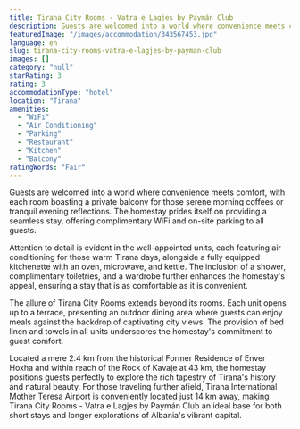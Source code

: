 ```yaml
---
title: Tirana City Rooms - Vatra e Lagjes by Paymán Club
description: Guests are welcomed into a world where convenience meets comfort, with each room boasting a private balcony for those serene morning coffees or tranquil evening
featuredImage: "/images/accommodation/343567453.jpg"
language: en
slug: tirana-city-rooms-vatra-e-lagjes-by-payman-club
images: []
category: "null"
starRating: 3
rating: 3
accommodationType: "hotel"
location: "Tirana"
amenities:
  - "WiFi"
  - "Air Conditioning"
  - "Parking"
  - "Restaurant"
  - "Kitchen"
  - "Balcony"
ratingWords: "Fair"
---
```


Guests are welcomed into a world where convenience meets comfort, with each room boasting a private balcony for those serene morning coffees or tranquil evening reflections. The homestay prides itself on providing a seamless stay, offering complimentary WiFi and on-site parking to all guests.

Attention to detail is evident in the well-appointed units, each featuring air conditioning for those warm Tirana days, alongside a fully equipped kitchenette with an oven, microwave, and kettle. The inclusion of a shower, complimentary toiletries, and a wardrobe further enhances the homestay's appeal, ensuring a stay that is as comfortable as it is convenient.

The allure of Tirana City Rooms extends beyond its rooms. Each unit opens up to a terrace, presenting an outdoor dining area where guests can enjoy meals against the backdrop of captivating city views. The provision of bed linen and towels in all units underscores the homestay's commitment to guest comfort.

Located a mere 2.4 km from the historical Former Residence of Enver Hoxha and within reach of the Rock of Kavaje at 43 km, the homestay positions guests perfectly to explore the rich tapestry of Tirana's history and natural beauty. For those traveling further afield, Tirana International Mother Teresa Airport is conveniently located just 14 km away, making Tirana City Rooms - Vatra e Lagjes by Paymán Club an ideal base for both short stays and longer explorations of Albania's vibrant capital.

